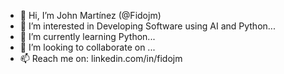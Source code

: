 - 👋 Hi, I’m John Martínez (@Fidojm)
- 👀 I’m interested in Developing Software using AI and Python...
- 🌱 I’m currently learning Python...
- 💞️ I’m looking to collaborate on ...
- 📫 Reach me on: linkedin.com/in/fidojm

<!---
Fidojm/Fidojm is a ✨ special ✨ repository because its `README.md` (this file) appears on your GitHub profile.
You can click the Preview link to take a look at your changes.
--->
